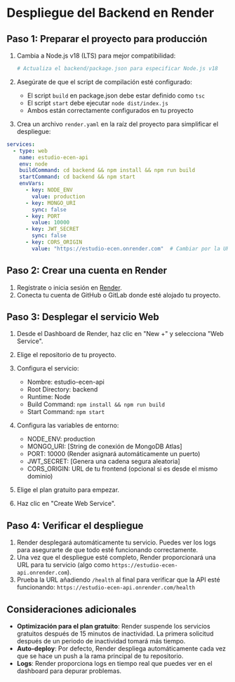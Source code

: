 # Despliegue del Backend en Render

## Paso 1: Preparar el proyecto para producción

1. Cambia a Node.js v18 (LTS) para mejor compatibilidad:
   ```bash
   # Actualiza el backend/package.json para especificar Node.js v18
   ```

2. Asegúrate de que el script de compilación esté configurado:
   - El script `build` en package.json debe estar definido como `tsc`
   - El script `start` debe ejecutar `node dist/index.js`
   - Ambos están correctamente configurados en tu proyecto

3. Crea un archivo `render.yaml` en la raíz del proyecto para simplificar el despliegue:

```yaml
services:
  - type: web
    name: estudio-ecen-api
    env: node
    buildCommand: cd backend && npm install && npm run build
    startCommand: cd backend && npm start
    envVars:
      - key: NODE_ENV
        value: production
      - key: MONGO_URI
        sync: false
      - key: PORT
        value: 10000
      - key: JWT_SECRET
        sync: false
      - key: CORS_ORIGIN
        value: "https://estudio-ecen.onrender.com"  # Cambiar por la URL de tu frontend
```

## Paso 2: Crear una cuenta en Render

1. Regístrate o inicia sesión en [Render](https://render.com/).
2. Conecta tu cuenta de GitHub o GitLab donde esté alojado tu proyecto.

## Paso 3: Desplegar el servicio Web

1. Desde el Dashboard de Render, haz clic en "New +" y selecciona "Web Service".
2. Elige el repositorio de tu proyecto.
3. Configura el servicio:
   - Nombre: estudio-ecen-api
   - Root Directory: backend
   - Runtime: Node
   - Build Command: `npm install && npm run build`
   - Start Command: `npm start`

4. Configura las variables de entorno:
   - NODE_ENV: production
   - MONGO_URI: [String de conexión de MongoDB Atlas]
   - PORT: 10000 (Render asignará automáticamente un puerto)
   - JWT_SECRET: [Genera una cadena segura aleatoria]
   - CORS_ORIGIN: URL de tu frontend (opcional si es desde el mismo dominio)

5. Elige el plan gratuito para empezar.
6. Haz clic en "Create Web Service".

## Paso 4: Verificar el despliegue

1. Render desplegará automáticamente tu servicio. Puedes ver los logs para asegurarte de que todo esté funcionando correctamente.
2. Una vez que el despliegue esté completo, Render proporcionará una URL para tu servicio (algo como `https://estudio-ecen-api.onrender.com`).
3. Prueba la URL añadiendo `/health` al final para verificar que la API esté funcionando: `https://estudio-ecen-api.onrender.com/health`

## Consideraciones adicionales

- **Optimización para el plan gratuito**: Render suspende los servicios gratuitos después de 15 minutos de inactividad. La primera solicitud después de un periodo de inactividad tomará más tiempo.
- **Auto-deploy**: Por defecto, Render despliega automáticamente cada vez que se hace un push a la rama principal de tu repositorio.
- **Logs**: Render proporciona logs en tiempo real que puedes ver en el dashboard para depurar problemas.